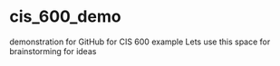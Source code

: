 # cis_600_demo
demonstration for GitHub for CIS 600
example
Lets use this space for brainstorming for ideas

